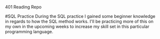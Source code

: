 401 Reading Repo

#SQL Practice
During the SQL practice I gained some beginner knowledge in regards to how the SQL method works. I'll be practicing more of this on my own in the upcoming weeks to increase my skill set in this particular programming language.

